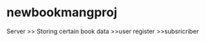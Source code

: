 # newbookmangproj
Server >> Storing certain book data
       >>user register
       >>subsricriber
       
